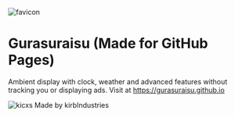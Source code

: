 ![favicon](https://github.com/user-attachments/assets/48c1a6bc-4e8c-4c77-9126-12146139b667)
# Gurasuraisu (Made for GitHub Pages)
Ambient display with clock, weather and advanced features without tracking you or displaying ads.
Visit at https://gurasuraisu.github.io

![kicxs](https://github.com/user-attachments/assets/9df7e24d-2cc7-44bb-b359-ef35c296248f)
Made by kirbIndustries
